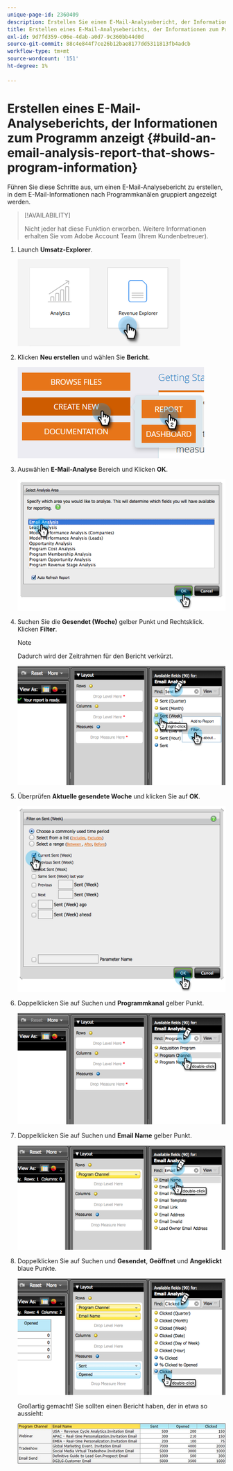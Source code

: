 ```yaml
---
unique-page-id: 2360409
description: Erstellen Sie einen E-Mail-Analysebericht, der Informationen zum Programm - Marketo-Dokumente - Produktdokumentation anzeigt.
title: Erstellen eines E-Mail-Analyseberichts, der Informationen zum Programm anzeigt
exl-id: 9d7fd359-c06e-4dab-a0d7-9c360bb44d0d
source-git-commit: 88c4e844f7ce26b12bae8177dd5311813fb4adcb
workflow-type: tm+mt
source-wordcount: '151'
ht-degree: 1%

---
```


# Erstellen eines E-Mail-Analyseberichts, der Informationen zum Programm anzeigt {#build-an-email-analysis-report-that-shows-program-information}

Führen Sie diese Schritte aus, um einen E-Mail-Analysebericht zu erstellen, in dem E-Mail-Informationen nach Programmkanälen gruppiert angezeigt werden.

>[!AVAILABILITY]
>
>Nicht jeder hat diese Funktion erworben. Weitere Informationen erhalten Sie vom Adobe Account Team (Ihrem Kundenbetreuer).

1. Launch **Umsatz-Explorer**.

   ![](assets/report-that-shows-program-information-1.png)

1. Klicken **Neu erstellen** und wählen Sie **Bericht**.

   ![](assets/report-that-shows-program-information-2.png)

1. Auswählen **E-Mail-Analyse** Bereich und Klicken **OK**.

   ![](assets/image2014-9-17-19-3a43-3a20.png)

1. Suchen Sie die **Gesendet (Woche)** gelber Punkt und Rechtsklick. Klicken **Filter**.

   >[!NOTE]
   >
   >Dadurch wird der Zeitrahmen für den Bericht verkürzt.

   ![](assets/image2014-9-17-19-3a43-3a49.png)

1. Überprüfen **Aktuelle gesendete Woche** und klicken Sie auf **OK**.

   ![](assets/image2014-9-17-19-3a43-3a59.png)

1. Doppelklicken Sie auf Suchen und **Programmkanal** gelber Punkt.

   ![](assets/image2014-9-17-19-3a44-3a14.png)

1. Doppelklicken Sie auf Suchen und **Email Name** gelber Punkt.

   ![](assets/image2014-9-17-19-3a44-3a34.png)

1. Doppelklicken Sie auf Suchen und **Gesendet**, **Geöffnet** und **Angeklickt** blaue Punkte.

   ![](assets/image2014-9-17-19-3a44-3a41.png)

   Großartig gemacht! Sie sollten einen Bericht haben, der in etwa so aussieht:

   ![](assets/image2014-9-17-19-3a45-3a1.png)
